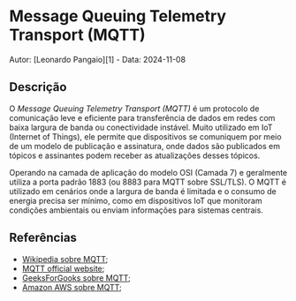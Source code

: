 # Message Queuing Telemetry Transport (MQTT)

Autor: [Leonardo Pangaio][1] - Data: 2024-11-08

## Descrição

O *Message Queuing Telemetry Transport (MQTT)* é um protocolo de comunicação leve e eficiente para transferência de dados em redes com baixa largura de banda ou conectividade instável. Muito utilizado em IoT (Internet of Things), ele permite que dispositivos se comuniquem por meio de um modelo de publicação e assinatura, onde dados são publicados em tópicos e assinantes podem receber as atualizações desses tópicos.

Operando na camada de aplicação do modelo OSI (Camada 7) e geralmente utiliza a porta padrão 1883 (ou 8883 para MQTT sobre SSL/TLS). O MQTT é utilizado em cenários onde a largura de banda é limitada e o consumo de energia precisa ser mínimo, como em dispositivos IoT que monitoram condições ambientais ou enviam informações para sistemas centrais.

## Referências

- [Wikipedia sobre MQTT](https://en.wikipedia.org/wiki/MQTT);
- [MQTT official website](https://mqtt.org/);
- [GeeksForGooks sobre MQTT](https://www.geeksforgeeks.org/introduction-of-message-queue-telemetry-transport-protocol-mqtt/);
- [Amazon AWS sobre MQTT](https://aws.amazon.com/what-is/mqtt/);